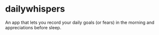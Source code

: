 # dailywhispers
An app that lets you record your daily goals (or fears) in the morning and appreciations before sleep. 
